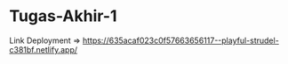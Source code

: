 # Tugas-Akhir-1
Link Deployment => https://635acaf023c0f57663656117--playful-strudel-c381bf.netlify.app/
